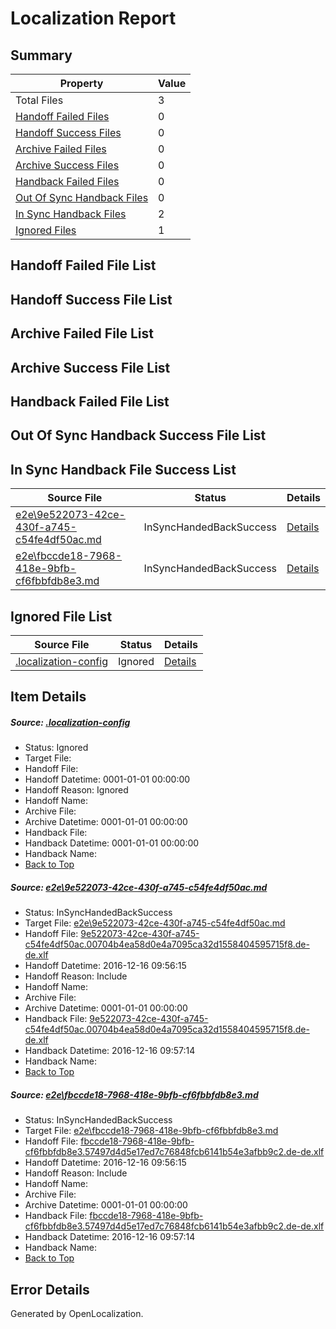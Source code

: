 # <a name='report-top'></a> Localization Report

## Summary
 Property | Value 
 -------- | ----- 
 Total Files | 3
[ Handoff Failed Files ](#handoff-failed-list)| 0
[ Handoff Success Files ](#handoff-success-list)| 0
[ Archive Failed Files ](#archive-failed-list)| 0
[ Archive Success Files ](#archive-success-list)| 0
[ Handback Failed Files ](#handback-failed-list)| 0
[ Out Of Sync Handback Files ](#outofsync-handback-success-list)| 0
[ In Sync Handback Files ](#insync-handback-success-list)| 2
[ Ignored Files ](#ignored-list)| 1

## <a name='handoff-failed-list'></a> Handoff Failed File List

## <a name='handoff-success-list'></a> Handoff Success File List

## <a name='archive-failed-list'></a> Archive Failed File List

## <a name='archive-success-list'></a> Archive Success File List

## <a name='handback-failed-list'></a> Handback Failed File List

## <a name='outofsync-handback-success-list'></a> Out Of Sync Handback Success File List

## <a name='insync-handback-success-list'></a> In Sync Handback File Success List
 Source File | Status | Details 
 ----------- | ------ | ------- 
 [e2e\9e522073-42ce-430f-a745-c54fe4df50ac.md](https://github.com/OpenLocalizationTestOrg/ol-test0/blob/8c0d9baab768449e650b38611646af84d6a5c3a2/e2e/9e522073-42ce-430f-a745-c54fe4df50ac.md) | InSyncHandedBackSuccess | [Details](#7eaeae4029ef15d35479d6cae48869055cd683fc1)
 [e2e\fbccde18-7968-418e-9bfb-cf6fbbfdb8e3.md](https://github.com/OpenLocalizationTestOrg/ol-test0/blob/d0d8ecff411167679723c9531ac25feca90d99f7/e2e/fbccde18-7968-418e-9bfb-cf6fbbfdb8e3.md) | InSyncHandedBackSuccess | [Details](#e7ace1c3e0fa1db9498fb41300aeaad2eb5333982)

## <a name='ignored-list'></a> Ignored File List
 Source File | Status | Details 
 ----------- | ------ | ------- 
 [.localization-config](https://github.com/OpenLocalizationTestOrg/ol-test0/blob/d0d8ecff411167679723c9531ac25feca90d99f7/.localization-config) | Ignored | [Details](#cb0632cf59c1387fc1742bfb9fa3c47f87e2e5c90)

## Item Details
##### <a name='cb0632cf59c1387fc1742bfb9fa3c47f87e2e5c90'></a> Source: [.localization-config](https://github.com/OpenLocalizationTestOrg/ol-test0/blob/d0d8ecff411167679723c9531ac25feca90d99f7/.localization-config)
* Status: Ignored
* Target File: 
* Handoff File: 
* Handoff Datetime: 0001-01-01 00:00:00
* Handoff Reason: Ignored
* Handoff Name: 
* Archive File: 
* Archive Datetime: 0001-01-01 00:00:00
* Handback File: 
* Handback Datetime: 0001-01-01 00:00:00
* Handback Name: 
* [Back to Top](#report-top)

##### <a name='7eaeae4029ef15d35479d6cae48869055cd683fc1'></a> Source: [e2e\9e522073-42ce-430f-a745-c54fe4df50ac.md](https://github.com/OpenLocalizationTestOrg/ol-test0/blob/8c0d9baab768449e650b38611646af84d6a5c3a2/e2e/9e522073-42ce-430f-a745-c54fe4df50ac.md)
* Status: InSyncHandedBackSuccess
* Target File: [e2e\9e522073-42ce-430f-a745-c54fe4df50ac.md](https://github.com/OpenLocalizationTestOrg/ol-test0-dede/blob/171e4b95370e2caebed9b20a8c24a82b767bbc77/e2e/9e522073-42ce-430f-a745-c54fe4df50ac.md)
* Handoff File: [9e522073-42ce-430f-a745-c54fe4df50ac.00704b4ea58d0e4a7095ca32d1558404595715f8.de-de.xlf](https://github.com/OpenLocalizationTestOrg/ol-test0-handoff/blob/1c4d5a227ab44e4e2ec6aa9d4aca89e5b357417e/ol-handoff/OpenLocalizationTestOrg/ol-test0-dede/xinjiang/mt/9e522073-42ce-430f-a745-c54fe4df50ac.00704b4ea58d0e4a7095ca32d1558404595715f8.de-de.xlf)
* Handoff Datetime: 2016-12-16 09:56:15
* Handoff Reason: Include
* Handoff Name: 
* Archive File: 
* Archive Datetime: 0001-01-01 00:00:00
* Handback File: [9e522073-42ce-430f-a745-c54fe4df50ac.00704b4ea58d0e4a7095ca32d1558404595715f8.de-de.xlf](https://github.com/OpenLocalizationTestOrg/ol-test0-handback/blob/c7fb4013a687cfab0701805414c48ab4edbbf210/ol-handback/OpenLocalizationTestOrg/ol-test0-dede/xinjiang/mt/9e522073-42ce-430f-a745-c54fe4df50ac.00704b4ea58d0e4a7095ca32d1558404595715f8.de-de.xlf)
* Handback Datetime: 2016-12-16 09:57:14
* Handback Name: 
* [Back to Top](#report-top)

##### <a name='e7ace1c3e0fa1db9498fb41300aeaad2eb5333982'></a> Source: [e2e\fbccde18-7968-418e-9bfb-cf6fbbfdb8e3.md](https://github.com/OpenLocalizationTestOrg/ol-test0/blob/d0d8ecff411167679723c9531ac25feca90d99f7/e2e/fbccde18-7968-418e-9bfb-cf6fbbfdb8e3.md)
* Status: InSyncHandedBackSuccess
* Target File: [e2e\fbccde18-7968-418e-9bfb-cf6fbbfdb8e3.md](https://github.com/OpenLocalizationTestOrg/ol-test0-dede/blob/171e4b95370e2caebed9b20a8c24a82b767bbc77/e2e/fbccde18-7968-418e-9bfb-cf6fbbfdb8e3.md)
* Handoff File: [fbccde18-7968-418e-9bfb-cf6fbbfdb8e3.57497d4d5e17ed7c76848fcb6141b54e3afbb9c2.de-de.xlf](https://github.com/OpenLocalizationTestOrg/ol-test0-handoff/blob/1c4d5a227ab44e4e2ec6aa9d4aca89e5b357417e/ol-handoff/OpenLocalizationTestOrg/ol-test0-dede/xinjiang/mt/fbccde18-7968-418e-9bfb-cf6fbbfdb8e3.57497d4d5e17ed7c76848fcb6141b54e3afbb9c2.de-de.xlf)
* Handoff Datetime: 2016-12-16 09:56:15
* Handoff Reason: Include
* Handoff Name: 
* Archive File: 
* Archive Datetime: 0001-01-01 00:00:00
* Handback File: [fbccde18-7968-418e-9bfb-cf6fbbfdb8e3.57497d4d5e17ed7c76848fcb6141b54e3afbb9c2.de-de.xlf](https://github.com/OpenLocalizationTestOrg/ol-test0-handback/blob/c7fb4013a687cfab0701805414c48ab4edbbf210/ol-handback/OpenLocalizationTestOrg/ol-test0-dede/xinjiang/mt/fbccde18-7968-418e-9bfb-cf6fbbfdb8e3.57497d4d5e17ed7c76848fcb6141b54e3afbb9c2.de-de.xlf)
* Handback Datetime: 2016-12-16 09:57:14
* Handback Name: 
* [Back to Top](#report-top)


## Error Details

Generated by OpenLocalization.
